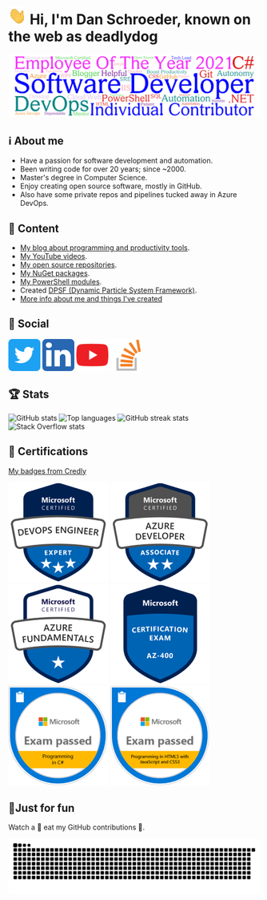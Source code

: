 # ![Hand waving](Images/Hand-waving.gif) Hi, I'm Dan Schroeder, known on the web as deadlydog

![Word cloud banner with descriptive words about Dan Schroeder](Images/Word-Cloud-Banner.png)

## ℹ About me

- Have a passion for software development and automation.
- Been writing code for over 20 years; since ~2000.
- Master's degree in Computer Science.
- Enjoy creating open source software, mostly in GitHub.
- Also have some private repos and pipelines tucked away in Azure DevOps.

## 🍨 Content

- [My blog about programming and productivity tools](https://blog.danskingdom.com).
- [My YouTube videos](https://www.youtube.com/user/deadlydog/featured).
- [My open source repositories](https://github.com/deadlydog?tab=repositories&type=source).
- [My NuGet packages](https://www.nuget.org/profiles/deadlydog).
- [My PowerShell modules](https://www.powershellgallery.com/profiles/deadlydog).
- Created [DPSF (Dynamic Particle System Framework)](http://xnaparticles.com/ProjectsThatUseDPSF.php).
- [More info about me and things I've created](https://blog.danskingdom.com/about)

## 💬 Social

[![Twitter](Images/Twitter-icon.png)](https://twitter.com/deadlydog)
[![LinkedIn](Images/LinkedIn-icon.png)](https://www.linkedin.com/in/1danielschroeder)
[![YouTube](Images/YouTube-icon.png)](https://www.youtube.com/channel/UCcESXeG56v-AZb63CGz1r7Q)
[![Stack Overflow](Images/Stack-Overflow-icon.png)](https://stackoverflow.com/users/602585/deadlydog)

## 🏆 Stats

![GitHub stats](https://github-readme-stats.vercel.app/api?username=deadlydog&show_icons=true&theme=tokyonight)
![Top languages](https://github-readme-stats.vercel.app/api/top-langs/?username=deadlydog&theme=tokyonight)
![GitHub streak stats](https://github-readme-streak-stats.herokuapp.com/?user=deadlydog&theme=tokyonight)
![Stack Overflow stats](https://stackexchange.com/users/flair/156281.png)

## 📜 Certifications

[My badges from Credly](https://www.credly.com/users/daniel-schroeder/badges)

[![Microsoft Certified: DevOps Engineer Expert badge](Images/DevOps-Engineer-Expert-certificate-badge.png)](https://www.credly.com/badges/282a4fca-f717-479f-93eb-10d107bcfc17)
[![Microsoft Certified: Azure Developer Associate badge](Images/Azure-Developer-Associate-certificate-badge.png)](https://www.credly.com/badges/0007eb0c-6be0-4caa-ab5a-8b5cc18d8570)
[![Microsoft Certified: Azure Fundamentals badge](Images/Azure-Fundamentals-certificate-badge.png)](https://www.credly.com/badges/4b57c7bb-0fc6-4eed-83a6-8e0bf894d14d)
[![AZ-400: Designing and Implementing Microsoft DevOps Solutions badge](Images/Exam-AZ400-badge.png)](https://www.credly.com/badges/f1d17019-0790-4ae4-b0b1-cc70c8dd7c1f)
[![Exam 483: Programming in C# badge](Images/Exam-Programming-in-C-Sharp-certificate-badge.png)](https://www.credly.com/badges/369c8a62-e467-4bea-b006-b6abde03b6ec)
[![Exam 480: Programming in HTML5 with JavaScript and CSS3 badge](Images/Exam-Programming-in-HTML5-with-JavaScript-and-CSS3-Certificate-Badge.png)](https://www.credly.com/badges/0b6019f5-a2a0-4d8c-bc15-a95f4c6dc580)

## 🎈Just for fun

Watch a 🐍 eat my GitHub contributions 🍏.

![GitHubContributionsSnake](https://github.com/deadlydog/deadlydog/blob/GitHubContributionsSnakeImage/github-contribution-grid-snake.svg)
